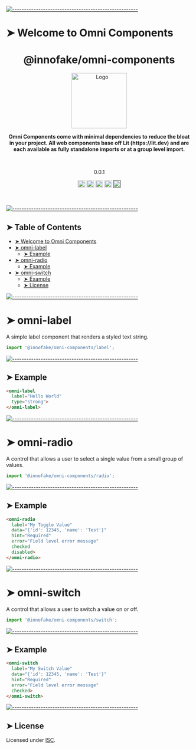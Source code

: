 <!-- ⚠️ This README has been generated from the file(s) "blueprint.md" ⚠️-->
[![-----------------------------------------------------](https://raw.githubusercontent.com/andreasbm/readme/master/assets/lines/colored.png)](#welcome-to-omni-components-)

# ➤ Welcome to Omni Components 
<h1 align="center">@innofake/omni-components</h1>
<p align="center">
  <img src="https://avatars.githubusercontent.com/u/107934107" alt="Logo" width="150" height="auto" />
</p>

<p align="center">
  <b>Omni Components come with minimal dependencies to reduce the bloat in your project. All web components base off Lit (https://lit.dev) and are each available as fully standalone imports or at a group level import.</b></br>
  <sub><sub>
</p>

<br />

<p align="center">0.0.1</p>

<p align="center">
		<a href="https://npmcharts.com/compare/@innofake/omni-components?minimal=true"><img alt="Downloads per month" src="https://img.shields.io/npm/dm/@innofake/omni-components.svg" height="20"/></a>
<a href="https://www.npmjs.com/package/@innofake/omni-components"><img alt="NPM Version" src="https://img.shields.io/npm/v/@innofake/omni-components.svg" height="20"/></a>
<a href="https://david-dm.org/innofake/omni-components"><img alt="Dependencies" src="https://img.shields.io/david/innofake/omni-components.svg" height="20"/></a>
<a href="https://github.com/innofake/omni-components/graphs/contributors"><img alt="Contributors" src="https://img.shields.io/github/contributors/innofake/omni-components.svg" height="20"/></a>
<a href=""><img alt="Repository: Private" src="https://img.shields.io/badge/Repository-private-lightgrey.svg" height="20"/></a>
	</p>


&nbsp;

[![-----------------------------------------------------](https://raw.githubusercontent.com/andreasbm/readme/master/assets/lines/colored.png)](#table-of-contents)

## ➤ Table of Contents

* [➤ Welcome to Omni Components ](#-welcome-to-omni-components-)
* [➤ omni-label](#-omni-label)
	* [➤ Example](#-example)
* [➤ omni-radio](#-omni-radio)
	* [➤ Example](#-example-1)
* [➤ omni-switch](#-omni-switch)
	* [➤ Example](#-example-2)
	* [➤ License](#-license)
&nbsp;


[![-----------------------------------------------------](https://raw.githubusercontent.com/andreasbm/readme/master/assets/lines/colored.png)](#omni-label)

# ➤ omni-label

A simple label component that renders a styled text string.

```js 
import '@innofake/omni-components/label'; 
```


[![-----------------------------------------------------](https://raw.githubusercontent.com/andreasbm/readme/master/assets/lines/colored.png)](#example)

## ➤ Example

```html
<omni-label  label="Hello World"  type="strong"></omni-label>
```



[![-----------------------------------------------------](https://raw.githubusercontent.com/andreasbm/readme/master/assets/lines/colored.png)](#omni-radio)

# ➤ omni-radio

A control that allows a user to select a single value from a small group of values.

```js 
import '@innofake/omni-components/radio'; 
```


[![-----------------------------------------------------](https://raw.githubusercontent.com/andreasbm/readme/master/assets/lines/colored.png)](#example)

## ➤ Example

```html
<omni-radio  label="My Toggle Value"  data="{'id': 12345, 'name': 'Test'}"  hint="Required"  error="Field level error message"  checked  disabled></omni-radio>
```



[![-----------------------------------------------------](https://raw.githubusercontent.com/andreasbm/readme/master/assets/lines/colored.png)](#omni-switch)

# ➤ omni-switch

A control that allows a user to switch a value on or off.

```js 
import '@innofake/omni-components/switch'; 
```


[![-----------------------------------------------------](https://raw.githubusercontent.com/andreasbm/readme/master/assets/lines/colored.png)](#example)

## ➤ Example

```html
<omni-switch  label="My Switch Value"  data="{'id': 12345, 'name': 'Test'}"  hint="Required"  error="Field level error message"  checked></omni-switch>
```



[![-----------------------------------------------------](https://raw.githubusercontent.com/andreasbm/readme/master/assets/lines/colored.png)](#license)

## ➤ License
	
Licensed under [ISC](https://opensource.org/licenses/ISC).